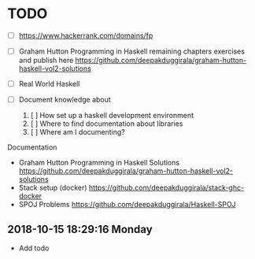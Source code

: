 # TODO

-   [ ] <https://www.hackerrank.com/domains/fp>
-   [ ] Graham Hutton Programming in Haskell remaining chapters exercises and publish here <https://github.com/deepakduggirala/graham-hutton-haskell-vol2-solutions>
-   [ ] Real World Haskell
-   [ ] Document knowledge about

    1.  [ ] How set up a haskell development environment
    2.  [ ] Where to find documentation about libraries
    3.  [ ] Where am I documenting?

Documentation

-   Graham Hutton Programming in Haskell Solutions <https://github.com/deepakduggirala/graham-hutton-haskell-vol2-solutions>
-   Stack setup (docker) <https://github.com/deepakduggirala/stack-ghc-docker>
-   SPOJ Problems <https://github.com/deepakduggirala/Haskell-SPOJ>

## 2018-10-15 18:29:16 Monday

-   Add todo
